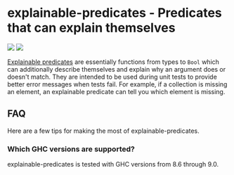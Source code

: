 # explainable-predicates - Predicates that can explain themselves

![](https://travis-ci.com/cdsmith/explainable-predicates.svg?branch=main)
![](https://img.shields.io/hackage/v/explainable-predicates)

[Explainable predicates](https://hackage.haskell.org/package/explainable-predicates)
are essentially functions from types to `Bool` which can additionally describe
themselves and explain why an argument does or doesn't match.  They are intended
to be used during unit tests to provide better error messages when tests fail.
For example, if a collection is missing an element, an explainable predicate can
tell you which element is missing.

## FAQ

Here are a few tips for making the most of explainable-predicates.

### Which GHC versions are supported?

explainable-predicates is tested with GHC versions from 8.6 through 9.0.

